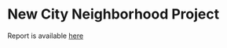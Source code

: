 <h1>New City Neighborhood Project </h1>

Report is available <a href = 'https://docs.google.com/document/d/1IlCTmYZgrYKHxcLRApbsOsRRtqjjlEUqvlnT71n8_Uk/edit?usp=sharing'>here</a>
